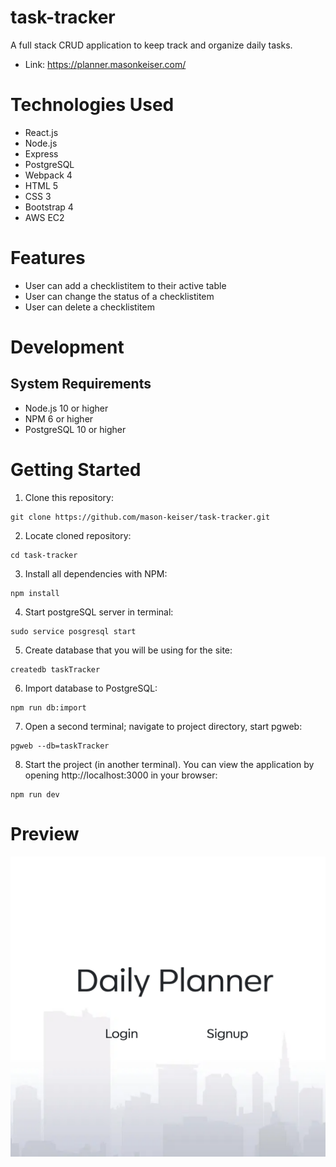 # task-tracker
A full stack CRUD application to keep track and organize daily tasks.

* Link: https://planner.masonkeiser.com/
# Technologies Used
* React.js
* Node.js
* Express
* PostgreSQL
* Webpack 4
* HTML 5
* CSS 3
* Bootstrap 4
* AWS EC2
# Features
* User can add a checklistitem to their active table
* User can change the status of a checklistitem
* User can delete a checklistitem
# Development
## System Requirements
* Node.js 10 or higher
* NPM 6 or higher
* PostgreSQL 10 or higher
# Getting Started
1. Clone this repository:
```
git clone https://github.com/mason-keiser/task-tracker.git
```
2. Locate cloned repository: 
```
cd task-tracker
```
3. Install all dependencies with NPM:
```
npm install
```
4. Start postgreSQL server in terminal:
```
sudo service posgresql start
``` 
5. Create database that you will be using for the site:
```
createdb taskTracker
```
6. Import database to PostgreSQL:
```
npm run db:import
```
7. Open a second terminal; navigate to project directory, start pgweb:
```
pgweb --db=taskTracker
```
8. Start the project (in another terminal). You can view the application by opening http://localhost:3000 in your browser:
```
npm run dev
```
# Preview
![](server/public/images/screen.png)
